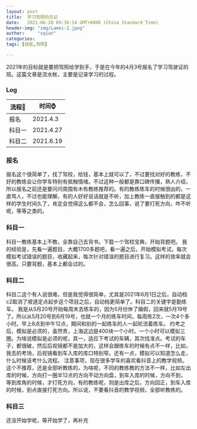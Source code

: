 ```yaml
---
layout: post
title:  学习驾照的日记
date:   2021-06-20 09:36:54 GMT+0800 (China Standard Time)
header-img: "img/Lamei-2.jpeg"
author:     "xqian"
categories: 
tags: [技能,驾照]

---
```



2021年的目标就是要把驾照给学到手，于是在今年的4月3号报名了学习驾驶证的班。这篇文章是流水帐，主要是记录学习的过程。
### Log

| 流程🚀  | 时间⌚️  |
|-----|-----------|
| 报名  | 2021.4.3  |
| 科目一 | 2021.4.27 |
| 科目二 | 2021.6.19 |

### 报名
报名这个很简单了，找了驾校，给钱，基本上就可以了，不过要找对好的教练，不好的教练会让你学车特别有抵触情绪。不过这种一般都是靠口碑传播，熟人介绍，所以报名之前还是要问问周围有木有教练推荐的。有的教练练车的时候很凶的，一直骂人，不过也能理解，有的人好好说话就是不听，加上教练一直接触到的都是这样的学生时间久了，肯定会觉得这么都不会，怎么回事，说了要打死方向，咋不听呢，等等之类的。

### 科目一
科目一教练基本上不教，全靠自己去背书。下载一个驾校宝典，开始背题吧。
我的经验是，先看一遍题目，大概1700多题吧，看一遍之后，开始模拟考试，每次模拟考试错误的题目，收藏起来，每次针对错误的题目进行复习。这样的效率就会很高。只要背题，基本上都会过的。

### 科目二
科目二这个有人说很难，但是我觉得很简单，尤其是2021年6月1日之后，自动档c2取消了坡道定点起步这个项目之后，自动档更简单了。科目二的关键字是勤练车。
我是从5月20号开始每周末去练车的，因为5月份休了婚假，回来就5月19号了。所以从5月20号到6月19号，也就一个月的练车时间，每周练2次，一次4个多小时。早上8点到中午12点，期间和别的一起练车的人一起轮流着练车。
约考之后，模拟是必须的，虽然贵，上海这边是400块一个小时。一个小时可以模拟三圈。为啥说模拟是必须的呢，其一，适应下考试的车辆，其次找准点。考试的车子，都很破，然后后视镜都不是加大的，这样会跟练车的时候有点不一样，比如，我去的考场，后视镜看到车入库的库口特别窄。还有一点，模拟可以知道怎么走，什么时候该考什么流程。
注意事项，现在很多学车的喜欢看抖音上的教学视频。这个不推荐，还是全部听教练的，为啥呢，不同的教练教的方法不一样，比如左出库的时候，方向打一圈半12点的方向不动方向盘，到车入库的时候，方向不到，等到库角的时候，才打死方向，有的教练呢，则是出库之后，方向回正，到车入库的时候，到点直接打死方向。所以说，不要看抖音的教学视频，全部听教练的。

### 科目三
还没开始学呢，等开始学了，再补充